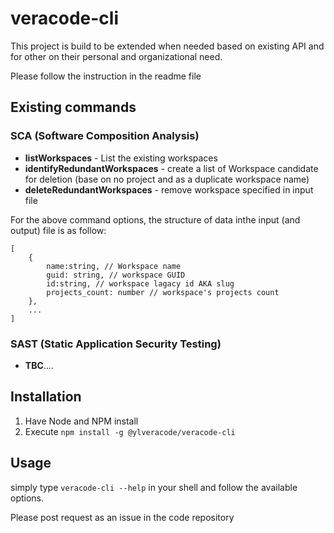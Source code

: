 # veracode-cli

This project is build to be extended when needed based on existing API and for other on their personal and organizational need.

Please follow the instruction in the readme file

## Existing commands
### SCA (Software Composition Analysis)
- __listWorkspaces__ - List the existing workspaces
- __identifyRedundantWorkspaces__ - create a list of Workspace candidate for deletion (base on no project and as a duplicate workspace name)
- __deleteRedundantWorkspaces__ - remove workspace specified in input file

For the above command options, the structure of data inthe input (and output) file is as follow:
```
[
    {
        name:string, // Workspace name
        guid: string, // workspace GUID
        id:string, // workspace lagacy id AKA slug
        projects_count: number // workspace's projects count
    },
    ...
]
```

### SAST (Static Application Security Testing)
- __TBC__....

## Installation

1. Have Node and NPM install
2. Execute `npm install -g @ylveracode/veracode-cli`

## Usage
simply type `veracode-cli --help` in your shell and follow the available options.

    
          

Please post request as an issue in the code repository
